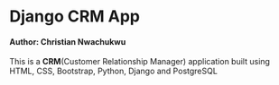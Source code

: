 <h1>Django CRM App</h1>

<h4>Author: Christian Nwachukwu</h4>

<p>This is a <b>CRM</b>(Customer Relationship Manager) application built using HTML, CSS, Bootstrap, Python, Django and PostgreSQL</p>